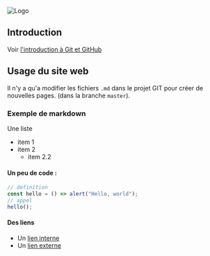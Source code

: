 ![Logo](https://images.unsplash.com/photo-1494783367193-149034c05e8f?ixlib=rb-1.2.1&ixid=eyJhcHBfaWQiOjEyMDd9&auto=format&fit=crop&w=900&q=80)

## Introduction

Voir [l'introduction à Git et GitHub](./intro-git-github)

## Usage du site web

Il n'y a qu'a modifier les fichiers `.md` dans le projet GIT pour créer de nouvelles pages. (dans la branche `master`).

### Exemple de markdown

Une liste

- item 1
- item 2
  - item 2.2

#### Un peu de code :

```js
// definition
const hello = () => alert("Hello, world");
// appel
hello();
```

#### Des liens

- Un [lien interne](./demo)
- Un [lien externe](https://fabrique.social.gouv.fr)
